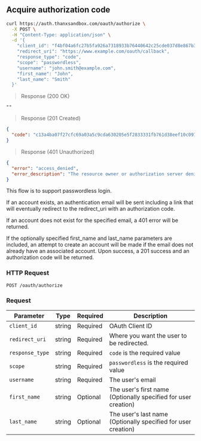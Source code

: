 ## Acquire authorization code

```bash
curl https://auth.thanxsandbox.com/oauth/authorize \
  -X POST \
  -H "Content-Type: application/json" \
  -d '{
    "client_id": "f4bf04a6fc27b5fa926a7318933b76440642c25cde037d8e867b3d18d771ad86",
    "redirect_uri": "https://www.example.com/oauth/callback",
    "response_type": "code",
    "scope": "passwordless",
    "username": "john.smith@example.com",
    "first_name": "John",
    "last_name": "Smith"
  }'
```

> Response (200 OK)

```
""
```

> Response (201 Created)

```json
{
  "code": "c13a4ba07f27cfc69a03a5c9cda630205e5f2833331fb761d38eef10c091f371"
}
```

> Response (401 Unauthorized)

```json
{
  "error": "access_denied",
  "error_description": "The resource owner or authorization server denied the request."
}
```

This flow is to support passwordless login.

If an account exists, an authentication email will be sent including a link that will eventually redirect to the redirect_uri with an authorization code.

If an account does not exist for the specified email, a 401 error will be returned.

If the optionally specified first_name and last_name parameters are included, an attempt to create an account will be made if the email does not already have an associated account. Upon success, a 201 success and an authorization code will be returned.

### HTTP Request

`POST /oauth/authorize`

### Request

Parameter | Type | Required | Description
--------- | ---- | -------- | -----------
`client_id` | string | Required | OAuth Client ID
`redirect_uri` | string | Required | Where you want the user to be redirected.
`response_type` | string | Required | `code` is the required value
`scope` | string | Required | `passwordless` is the required value
`username` | string | Required | The user's email
`first_name` | string | Optional | The user's first name (Optionally specified for user creation)
`last_name` | string | Optional | The user's last name (Optionally specified for user creation)
